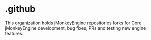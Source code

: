 # .github
This organization holds jMonkeyEngine repositories forks for Core jMonkeyEngine development, bug fixes, PRs and testing new engine features.
